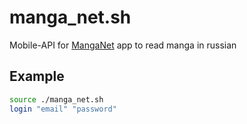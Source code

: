 # manga_net.sh
Mobile-API for [MangaNet](https://play.google.com/store/apps/details?id=ga.gaglart.manga_net) app to read manga in russian

## Example
```bash
source ./manga_net.sh
login "email" "password"
```
